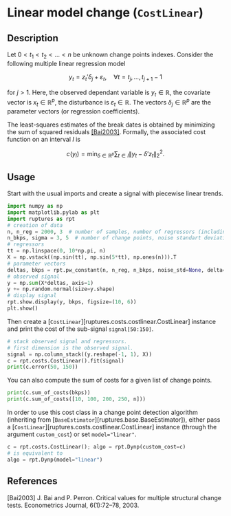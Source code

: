 # Linear model change (`CostLinear`)

## Description

Let $0 < t_1 < t_2 < \dots < n$ be unknown change points indexes.
Consider the following multiple linear regression model

$$
y_t = z_t' \delta_j + \varepsilon_t, \quad \forall t=t_j,\dots,t_{j+1}-1
$$

for $j>1$.
Here, the observed dependant variable is $y_t\in\mathbb{R}$, the covariate vector is $x_t \in\mathbb{R}^p$, the disturbance is $\varepsilon_t\in\mathbb{R}$.
The vectors $\delta_j\in\mathbb{R}^p$ are the parameter vectors (or regression coefficients).

The least-squares estimates of the break dates is obtained by minimizing the sum of squared residuals [[Bai2003]](#Bai2003).
Formally, the associated cost function on an interval $I$ is

$$
c(y_{I}) = \min_{\delta\in\mathbb{R}^p} \sum_{t\in I} \|y_t - \delta' z_t \|_2^2.
$$

## Usage

Start with the usual imports and create a signal with piecewise linear trends.

```python
import numpy as np
import matplotlib.pylab as plt
import ruptures as rpt
# creation of data
n, n_reg = 2000, 3  # number of samples, number of regressors (including intercept)
n_bkps, sigma = 3, 5  # number of change points, noise standart deviation
# regressors
tt = np.linspace(0, 10*np.pi, n)
X = np.vstack((np.sin(tt), np.sin(5*tt), np.ones(n))).T
# parameter vectors
deltas, bkps = rpt.pw_constant(n, n_reg, n_bkps, noise_std=None, delta=(1, 3))
# observed signal
y = np.sum(X*deltas, axis=1)
y += np.random.normal(size=y.shape)
# display signal
rpt.show.display(y, bkps, figsize=(10, 6))
plt.show()
```

Then create a [`CostLinear`][ruptures.costs.costlinear.CostLinear] instance and print the cost of the sub-signal `signal[50:150]`.

```python
# stack observed signal and regressors.
# first dimension is the observed signal.
signal = np.column_stack((y.reshape(-1, 1), X))
c = rpt.costs.CostLinear().fit(signal)
print(c.error(50, 150))
```

You can also compute the sum of costs for a given list of change points.

```python
print(c.sum_of_costs(bkps))
print(c.sum_of_costs([10, 100, 200, 250, n]))
```

In order to use this cost class in a change point detection algorithm (inheriting from [`BaseEstimator`][ruptures.base.BaseEstimator]), either pass a [`CostLinear`][ruptures.costs.costlinear.CostLinear] instance (through the argument `custom_cost`) or set `model="linear"`.

```python
c = rpt.costs.CostLinear(); algo = rpt.Dynp(custom_cost=c)
# is equivalent to
algo = rpt.Dynp(model="linear")
```

## References

<a id="Bai2003">[Bai2003]</a>
J. Bai and P. Perron. Critical values for multiple structural change tests. Econometrics Journal, 6(1):72–78, 2003.